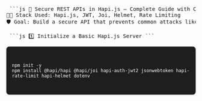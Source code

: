 <pre> ```js 🔐 Secure REST APIs in Hapi.js – Complete Guide with Code
👨‍💻 Stack Used: Hapi.js, JWT, Joi, Helmet, Rate Limiting
🛡️ Goal: Build a secure API that prevents common attacks like XSS, brute force, and unauthorized access. ``` </pre>

<pre> ```js 1️⃣ Initialize a Basic Hapi.js Server ``` </pre>

<div style="background:#1e1e1e; color:#fff; padding:15px; border-radius:8px; font-family:monospace;">
  <pre><code>
npm init -y
npm install @hapi/hapi @hapi/joi hapi-auth-jwt2 jsonwebtoken hapi-rate-limit hapi-helmet dotenv
  </code></pre>
</div>


